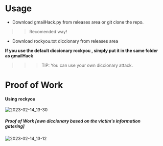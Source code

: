 # Usage

* Download gmailHack.py from releases area or git clone the repo.

>> Recomended way!

* Download rockyou.txt diccionary from releases area

**If you use the default diccionary rockyou , simply put it in the same folder as gmailHack**

>>> TIP: You can use your own diccionary attack.

# Proof of Work

#### Using rockyou

![2023-02-14_13-30](https://user-images.githubusercontent.com/97669969/218752197-1b988710-e69b-4bfb-bcd6-37df8f26aa91.png)


##### Proof of Work [own diccionary based on the victim's information gatering]



![2023-02-14_13-12](https://user-images.githubusercontent.com/97669969/218752634-42fa62b0-2a00-41e8-8801-62c405c90e2e.png)









